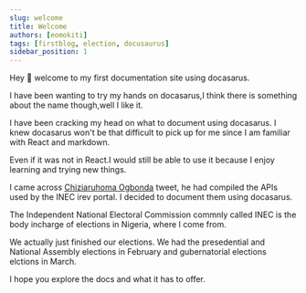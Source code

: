 ```yaml
---
slug: welcome
title: Welcome
authors: [eomokiti]
tags: [firstblog, election, docusaurus]
sidebar_position: 1
---
```


Hey 👋 welcome to my first documentation site using docasarus.

I have been wanting to try my hands on docasarus,I think there is something about the name though,well I like it. 

I have been cracking my head on what to document using docasarus. I knew docasarus won't be that difficult to pick up for me since I am familiar with React and markdown. 

Even if it was not in React.I would still be able to use it because I enjoy learning and trying new things.

I came across [Chiziaruhoma Ogbonda](https://www.linkedin.com/in/chiziaruhoma/?originalSubdomain=ng) tweet, he had compiled the APIs used by the INEC irev portal. I decided to document them using docasarus.

The Independent National Electoral Commission commnly called INEC is the body incharge of elections in Nigeria, where I come from. 

We actually just finished our elections. We had the presedential and National Assembly elections in February and gubernatorial elections  elctions in March.

I hope you explore the docs and what it has to offer.

